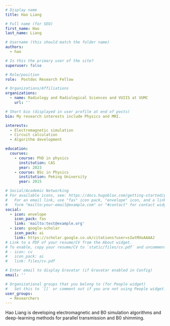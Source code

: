 ```yaml
---
# Display name
title: Hao Liang

# Full name (for SEO)
first_name: Hao
last_name: Liang

# Username (this should match the folder name)
authors:
  - hao

# Is this the primary user of the site?
superuser: false

# Role/position
role:  Postdoc Research Fellow

# Organizations/Affiliations
organizations:
  - name: Radiology and Radiological Sciences and VUIIS at VUMC
    url: ''

# Short bio (displayed in user profile at end of posts)
bio: My research interests include Physics and MRI.

interests:
  - Electromagnetic simulation
  - Circuit calculation
  - Algorithm development

education:
  courses:
    - course: PhD in physics
      institution: CAS
      year: 2023
    - course: BSc in Physics
      institution: Peking University
      year: 2015

# Social/Academic Networking
# For available icons, see: https://docs.hugoblox.com/getting-started/page-builder/#icons
#   For an email link, use "fas" icon pack, "envelope" icon, and a link in the
#   form "mailto:your-email@example.com" or "#contact" for contact widget.
social:
  - icon: envelope
    icon_pack: fas
    link: 'mailto:test@example.org'
  - icon: google-scholar
    icon_pack: ai
    link: https://scholar.google.co.uk/citations?user=sIwtMXoAAAAJ
# Link to a PDF of your resume/CV from the About widget.
# To enable, copy your resume/CV to `static/files/cv.pdf` and uncomment the lines below.
# - icon: cv
#   icon_pack: ai
#   link: files/cv.pdf

# Enter email to display Gravatar (if Gravatar enabled in Config)
email: ''

# Organizational groups that you belong to (for People widget)
#   Set this to `[]` or comment out if you are not using People widget.
user_groups:
  - Researchers
---
```


Hao Liang is developing electromagnetic and B0 simulation algorithms and deep-learning methods for parallel transmission and B0 shimming.

